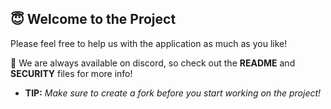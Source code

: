 ## 😇 Welcome to the Project

Please feel free to help us with the application as much as you like!

🔎 We are always available on discord, so check out the **README** and **SECURITY** files for more info!

- **TIP:** *Make sure to create a fork before you start working on the project!*
